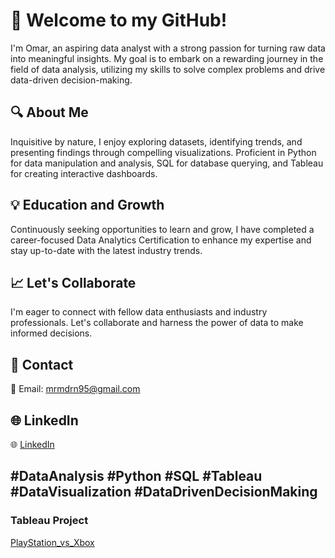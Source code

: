 # 👋 Welcome to my GitHub!

I'm Omar, an aspiring data analyst with a strong passion for turning raw data into meaningful insights. My goal is to embark on a rewarding journey in the field of data analysis, utilizing my skills to solve complex problems and drive data-driven decision-making.

## 🔍 About Me

Inquisitive by nature, I enjoy exploring datasets, identifying trends, and presenting findings through compelling visualizations. Proficient in Python for data manipulation and analysis, SQL for database querying, and Tableau for creating interactive dashboards.

## 💡 Education and Growth

Continuously seeking opportunities to learn and grow, I have completed a career-focused Data Analytics Certification to enhance my expertise and stay up-to-date with the latest industry trends.

## 📈 Let's Collaborate

I'm eager to connect with fellow data enthusiasts and industry professionals. Let's collaborate and harness the power of data to make informed decisions.

## 📧 Contact

📧 Email: mrmdrn95@gmail.com

## 🌐 LinkedIn

🌐 [LinkedIn](https://www.linkedin.com/in/omar-medrano-05a90a272)

## #DataAnalysis #Python #SQL #Tableau #DataVisualization #DataDrivenDecisionMaking


### Tableau Project
[PlayStation_vs_Xbox](https://public.tableau.com/views/PlayStationvs_Xbox/Dashboard1?:language=en-US&:display_count=n&:origin=viz_share_link)
